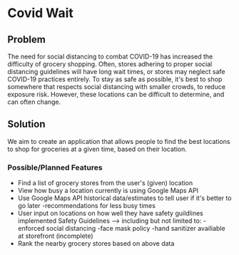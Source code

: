 # Covid Wait

## Problem

The need for social distancing to combat COVID-19 has increased the difficulty of grocery shopping. Often, stores adhering to proper social distancing guidelines will have long wait times, or stores may neglect safe COVID-19 practices entirely. To stay as safe as possible, it's best to shop somewhere that respects social distancing with smaller crowds, to reduce exposure risk. However, these locations can be difficult to determine, and can often change.

## Solution

We aim to create an application that allows people to find the best locations to shop for groceries at a given time, based on their location.

### Possible/Planned Features

* Find a list of grocery stores from the user's (given) location
* View how busy a location currently is using Google Maps API
* Use Google Maps API historical data/estimates to tell user if it's better to go later
  -recommendations for less busy times
* User input on locations on how well they have safety guildlines implemented
  Safety Guidelines --> including but not limited to:
  -enforced social distancing
  -face mask policy
  -hand sanitizer availiable at storefront (incomplete)
* Rank the nearby grocery stores based on above data
